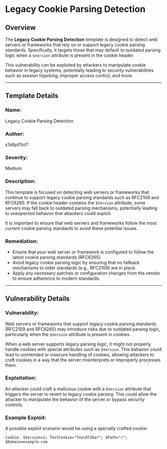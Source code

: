 # Legacy Cookie Parsing Detection

## Overview

The **Legacy Cookie Parsing Detection** template is designed to detect web servers or frameworks that rely on or support legacy cookie parsing standards. Specifically, it targets those that may default to outdated parsing logic when a `$Version` attribute is present in the cookie header.

This vulnerability can be exploited by attackers to manipulate cookie behavior in legacy systems, potentially leading to security vulnerabilities such as session hijacking, improper access control, and more.

---

## Template Details

### Name: 
Legacy Cookie Parsing Detection

### Author:
s1d6p01nt7

### Severity:
Medium

### Description:
This template is focused on detecting web servers or frameworks that continue to support legacy cookie parsing standards such as RFC2109 and RFC6265. If the cookie header contains the `$Version` attribute, some servers may fall back to outdated parsing mechanisms, potentially leading to unexpected behavior that attackers could exploit.

It is important to ensure that web servers and frameworks follow the most current cookie parsing standards to avoid these potential issues.

### Remediation:
- Ensure that your web server or framework is configured to follow the latest cookie parsing standards (RFC6265).
- Avoid legacy cookie parsing logic by ensuring that no fallback mechanisms to older standards (e.g., RFC2109) are in place.
- Apply any necessary patches or configuration changes from the vendor to ensure adherence to modern standards.

---

## Vulnerability Details

### Vulnerability:
Web servers or frameworks that support legacy cookie parsing standards (RFC2109 and RFC6265) may introduce risks due to outdated parsing logic, particularly when the `$Version` attribute is present in cookies.

When a web server supports legacy parsing logic, it might not properly handle cookies with special attributes such as `$Version`. This behavior could lead to unintended or insecure handling of cookies, allowing attackers to craft cookies in a way that the server misinterprets or improperly processes them.

### Exploitation:
An attacker could craft a malicious cookie with a `$Version` attribute that triggers the server to revert to legacy cookie parsing. This could allow the attacker to manipulate the behavior of the server or bypass security controls.

### Example Exploit:
A possible exploit scenario would be using a specially crafted cookie:

```http
Cookie: $Version=1; TestCookie="foo\072bar"; $Path="/"; $Domain=example.com
